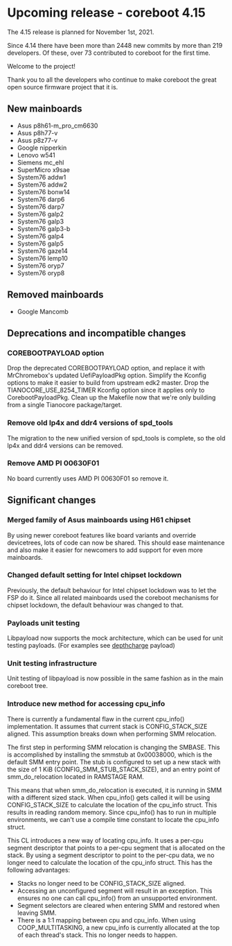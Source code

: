 Upcoming release - coreboot 4.15
================================

The 4.15 release is planned for November 1st, 2021.

Since 4.14 there have been more than 2448 new commits by more than 219 developers.
Of these, over 73 contributed to coreboot for the first time.

Welcome to the project!



Thank you to all the developers who continue to make coreboot the
great open source firmware project that it is.

New mainboards
--------------
* Asus p8h61-m_pro_cm6630
* Asus p8h77-v
* Asus p8z77-v
* Google nipperkin
* Lenovo w541
* Siemens mc_ehl
* SuperMicro x9sae
* System76 addw1
* System76 addw2
* System76 bonw14
* System76 darp6
* System76 darp7
* System76 galp2
* System76 galp3
* System76 galp3-b
* System76 galp4
* System76 galp5
* System76 gaze14
* System76 lemp10
* System76 oryp7
* System76 oryp8

Removed mainboards
------------------
* Google Mancomb

Deprecations and incompatible changes
-------------------------------------

### COREBOOTPAYLOAD option

Drop the deprecated COREBOOTPAYLOAD option, and replace it with MrChromebox's
updated UefiPayloadPkg option. Simplify the Kconfig options to make it easier
to build from upstream edk2 master. Drop the TIANOCORE_USE_8254_TIMER Kconfig
option since it applies only to CorebootPayloadPkg. Clean up the Makefile now
that we're only building from a single Tianocore package/target.

### Remove old lp4x and ddr4 versions of spd_tools

The migration to the new unified version of spd_tools is complete, so
the old lp4x and ddr4 versions can be removed.

### Remove AMD PI 00630F01

No board currently uses AMD PI 00630F01 so remove it.

Significant changes
-------------------

### Merged family of Asus mainboards using H61 chipset

By using newer coreboot features like board variants and override devicetrees,
lots of code can now be shared. This should ease maintenance and also make it
easier for newcomers to add support for even more mainboards.

### Changed default setting for Intel chipset lockdown

Previously, the default behaviour for Intel chipset lockdown was to let the FSP
do it. Since all related mainboards used the coreboot mechanisms for chipset
lockdown, the default behaviour was changed to that.

### Payloads unit testing

Libpayload now supports the mock architecture, which can be used for unit testing
payloads. (For examples see
[depthcharge](https://chromium.googlesource.com/chromiumos/platform/depthcharge/)
payload)

### Unit testing infrastructure

Unit testing of libpayload is now possible in the same fashion as in the main
coreboot tree.

### Introduce new method for accessing cpu_info

There is currently a fundamental flaw in the current cpu_info()
implementation. It assumes that current stack is CONFIG_STACK_SIZE
aligned. This assumption breaks down when performing SMM relocation.

The first step in performing SMM relocation is changing the SMBASE. This
is accomplished by installing the smmstub at 0x00038000, which is the
default SMM entry point. The stub is configured to set up a new stack
with the size of 1 KiB (CONFIG_SMM_STUB_STACK_SIZE), and an entry point
of smm_do_relocation located in RAMSTAGE RAM.

This means that when smm_do_relocation is executed, it is running in SMM
with a different sized stack. When cpu_info() gets called it will be
using CONFIG_STACK_SIZE to calculate the location of the cpu_info
struct. This results in reading random memory. Since cpu_info() has to
run in multiple environments, we can't use a compile time constant to
locate the cpu_info struct.

This CL introduces a new way of locating cpu_info. It uses a per-cpu
segment descriptor that points to a per-cpu segment that is allocated on
the stack. By using a segment descriptor to point to the per-cpu data,
we no longer need to calculate the location of the cpu_info struct. This
has the following advantages:
* Stacks no longer need to be CONFIG_STACK_SIZE aligned.
* Accessing an unconfigured segment will result in an exception. This
  ensures no one can call cpu_info() from an unsupported environment.
* Segment selectors are cleared when entering SMM and restored when
  leaving SMM.
* There is a 1:1 mapping between cpu and cpu_info. When using
  COOP_MULTITASKING, a new cpu_info is currently allocated at the top of
  each thread's stack. This no longer needs to happen.
